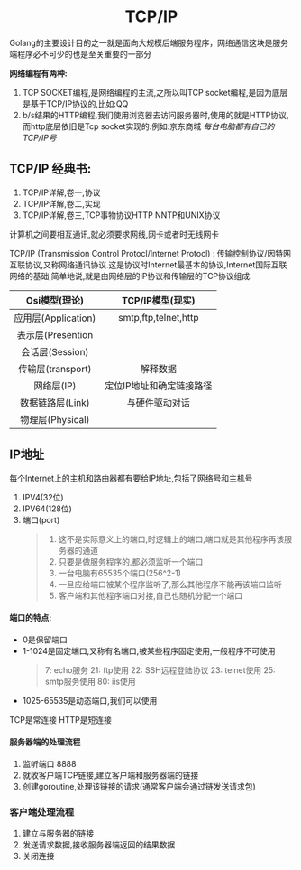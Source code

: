 # <center>TCP/IP</center>

Golang的主要设计目的之一就是面向大规模后端服务程序，网络通信这块是服务端程序必不可少的也是至关重要的一部分

**网络编程有两种:**
1. TCP SOCKET编程,是网络编程的主流,之所以叫TCP socket编程,是因为底层是基于TCP/IP协议的,比如:QQ
2. b/s结果的HTTP编程,我们使用浏览器去访问服务器时,使用的就是HTTP协议,而http底层依旧是Tcp socket实现的.例如:京东商城
_每台电脑都有自己的TCP/IP号_

## **TCP/IP 经典书:**

1. TCP/IP详解,卷一,协议
2. TCP/IP详解,卷二,实现
3. TCP/IP详解,卷三,TCP事物协议HTTP NNTP和UNIX协议

计算机之间要相互通讯,就必须要求网线,网卡或者时无线网卡

TCP/IP (Transmission Control Protocl/Internet Protocl) : 传输控制协议/因特网互联协议,又称网络通讯协议.这是协议时Internet最基本的协议,Internet国际互联网络的基础,简单地说,就是由网络层的IP协议和传输层的TCP协议组成.

|**Osi模型(理论)**   |**TCP/IP模型(现实)** |
|       :-:        |          :-:         |
|应用层(Application)|smtp,ftp,telnet,http  |
|表示层(Presention  |                      |
|会话层(Session)    |                      |
|传输层(transport)  |解释数据               |
|网络层(IP)         |定位IP地址和确定链接路径|
|数据链路层(Link)   |与硬件驱动对话          |
|物理层(Physical)   |                      |

## IP地址

每个Internet上的主机和路由器都有要给IP地址,包括了网络号和主机号

1. IPV4(32位)
2. IPV64(128位)
3. 端口(port)
    >1. 这不是实际意义上的端口,时逻辑上的端口,端口就是其他程序再该服务器的通道
    >2. 只要是做服务程序的,都必须监听一个端口
    >3. 一台电脑有65535个端口(256^2-1)
    >4. 一旦应给端口被某个程序监听了,那么其他程序不能再该端口监听
    > 5. 客户端和其他程序端口对接,自己也随机分配一个端口

#### 端口的特点:

* 0是保留端口
* 1-1024是固定端口,又称有名端口,被某些程序固定使用,一般程序不可使用
   >7: echo服务
   >21: ftp使用
   >22: SSH远程登陆协议
   >23: telnet使用
   >25: smtp服务使用
   >80: iis使用
* 1025-65535是动态端口,我们可以使用

TCP是常连接
HTTP是短连接

#### 服务器端的处理流程

1. 监听端口 8888
2. 就收客户端TCP链接,建立客户端和服务器端的链接
3. 创建goroutine,处理该链接的请求(通常客户端会通过链发送请求包)

### 客户端处理流程

1. 建立与服务器的链接
2. 发送请求数据,接收服务器端返回的结果数据
3. 关闭连接